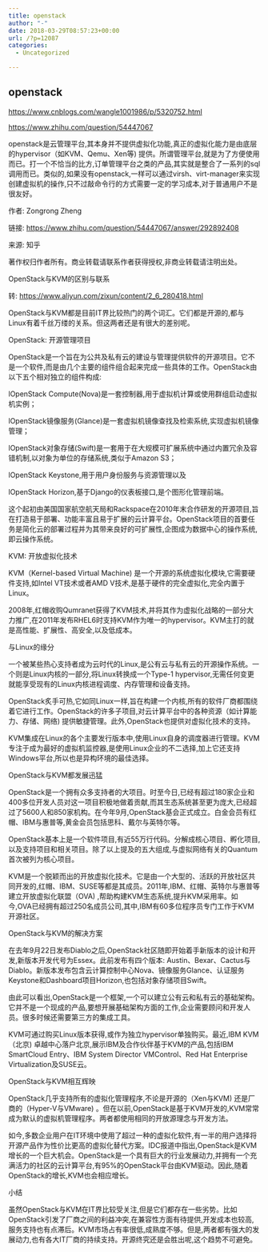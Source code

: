 ```yaml
---
title: openstack
author: "-"
date: 2018-03-29T08:57:23+00:00
url: /?p=12087
categories:
  - Uncategorized

---
```

## openstack
https://www.cnblogs.com/wangle1001986/p/5320752.html
  
https://www.zhihu.com/question/54447067

openstack是云管理平台,其本身并不提供虚拟化功能,真正的虚拟化能力是由底层的hypervisor（如KVM、Qemu、Xen等) 提供。所谓管理平台,就是为了方便使用而已。打一个不恰当的比方,订单管理平台之类的产品,其实就是整合了一系列的sql调用而已。类似的,如果没有openstack,一样可以通过virsh、virt-manager来实现创建虚拟机的操作,只不过敲命令行的方式需要一定的学习成本,对于普通用户不是很友好。

作者: Zongrong Zheng
  
链接: https://www.zhihu.com/question/54447067/answer/292892408
  
来源: 知乎
  
著作权归作者所有。商业转载请联系作者获得授权,非商业转载请注明出处。

OpenStack与KVM的区别与联系
  
转: https://www.aliyun.com/zixun/content/2_6_280418.html

OpenStack与KVM都是目前IT界比较热门的两个词汇。它们都是开源的,都与Linux有着千丝万缕的关系。但这两者还是有很大的差别呢。

OpenStack: 开源管理项目

OpenStack是一个旨在为公共及私有云的建设与管理提供软件的开源项目。它不是一个软件,而是由几个主要的组件组合起来完成一些具体的工作。OpenStack由以下五个相对独立的组件构成: 

lOpenStack Compute(Nova)是一套控制器,用于虚拟机计算或使用群组启动虚拟机实例；

lOpenStack镜像服务(Glance)是一套虚拟机镜像查找及检索系统,实现虚拟机镜像管理；

lOpenStack对象存储(Swift)是一套用于在大规模可扩展系统中通过内置冗余及容错机制,以对象为单位的存储系统,类似于Amazon S3；

lOpenStack Keystone,用于用户身份服务与资源管理以及

lOpenStack Horizon,基于Django的仪表板接口,是个图形化管理前端。

这个起初由美国国家航空航天局和Rackspace在2010年末合作研发的开源项目,旨在打造易于部署、功能丰富且易于扩展的云计算平台。OpenStack项目的首要任务是简化云的部署过程并为其带来良好的可扩展性,企图成为数据中心的操作系统,即云操作系统。

KVM: 开放虚拟化技术

KVM（Kernel-based Virtual Machine) 是一个开源的系统虚拟化模块,它需要硬件支持,如Intel VT技术或者AMD V技术,是基于硬件的完全虚拟化,完全内置于Linux。

2008年,红帽收购Qumranet获得了KVM技术,并将其作为虚拟化战略的一部分大力推广,在2011年发布RHEL6时支持KVM作为唯一的hypervisor。KVM主打的就是高性能、扩展性、高安全,以及低成本。

与Linux的缘分

一个被某些热心支持者成为云时代的Linux,是公有云与私有云的开源操作系统。一个则是Linux内核的一部分,将Linux转换成一个Type-1 hypervisor,无需任何变更就能享受现有的Linux内核进程调度、内存管理和设备支持。

OpenStack炙手可热,它如同Linux一样,旨在构建一个内核,所有的软件厂商都围绕着它进行工作。OpenStack的许多子项目,对云计算平台中的各种资源（如计算能力、存储、网络) 提供敏捷管理。此外,OpenStack也提供对虚拟化技术的支持。

KVM集成在Linux的各个主要发行版本中,使用Linux自身的调度器进行管理。KVM专注于成为最好的虚拟机监控器,是使用Linux企业的不二选择,加上它还支持Windows平台,所以也是异构环境的最佳选择。

OpenStack与KVM都发展迅猛

OpenStack是一个拥有众多支持者的大项目。时至今日,已经有超过180家企业和400多位开发人员对这一项目积极地做着贡献,而其生态系统甚至更为庞大,已经超过了5600人和850家机构。在今年9月,OpenStack基会正式成立。白金会员有红帽、IBM与惠普等,黄金会员包括思科、戴尔与英特尔等。

OpenStack基本上是一个软件项目,有近55万行代码。分解成核心项目、孵化项目,以及支持项目和相关项目。除了以上提及的五大组成,与虚拟网络有关的Quantum首次被列为核心项目。

KVM是一个脱颖而出的开放虚拟化技术。它是由一个大型的、活跃的开放社区共同开发的,红帽、IBM、SUSE等都是其成员。2011年,IBM、红帽、英特尔与惠普等建立开放虚拟化联盟（OVA) ,帮助构建KVM生态系统,提升KVM采用率。如今,OVA已经拥有超过250名成员公司,其中,IBM有60多位程序员专门工作于KVM开源社区。

OpenStack与KVM的解决方案

在去年9月22日发布Diablo之后,OpenStack社区随即开始着手新版本的设计和开发,新版本开发代号为Essex。此前发布有四个版本: Austin、Bexar、Cactus与Diablo。新版本发布包含云计算控制中心Nova、镜像服务Glance、认证服务Keystone和Dashboard项目Horizon,也包括对象存储项目Swift。

由此可以看出,OpenStack是一个框架,一个可以建立公有云和私有云的基础架构。它并不是一个现成的产品,要想开展基础架构方面的工作,企业需要顾问和开发人员。很多时候还需要第三方的集成工具。

KVM可通过购买Linux版本获得,或作为独立hypervisor单独购买。最近,IBM KVM（北京) 卓越中心落户北京,展示IBM及合作伙伴基于KVM的产品,包括IBM SmartCloud Entry、IBM System Director VMControl、Red Hat Enterprise Virtualization及SUSE云。

OpenStack与KVM相互辉映

OpenStack几乎支持所有的虚拟化管理程序,不论是开源的（Xen与KVM) 还是厂商的（Hyper-V与VMware) 。但在以前,OpenStack是基于KVM开发的,KVM常常成为默认的虚拟机管理程序。两者都使用相同的开放源理念与开发方法。

如今,多数企业用户在IT环境中使用了超过一种的虚拟化软件,有一半的用户选择将开源产品作为性价比更高的虚拟化替代方案。IDC报道中指出,OpenStack是KVM增长的一个巨大机会。OpenStack是一个具有巨大的行业发展动力,并拥有一个充满活力的社区的云计算平台,有95%的OpenStack平台由KVM驱动。因此,随着OpenStack的增长,KVM也会相应增长。

小结

虽然OpenStack与KVM在IT界比较受关注,但是它们都存在一些劣势。比如OpenStack引发了厂商之间的利益冲突,在兼容性方面有待提供,开发成本也较高,服务支持也有点滞后。KVM市场占有率很低,成熟度不够。但是,两者都有强大的发展动力,也有各大IT厂商的持续支持。开源终究还是会胜出呢,这个趋势不可避免。